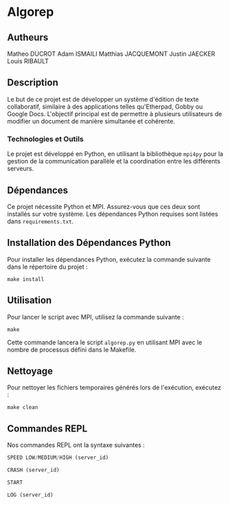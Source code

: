 # Algorep

## Autheurs
Matheo DUCROT
Adam ISMAILI
Matthias JACQUEMONT
Justin JAECKER
Louis RIBAULT

## Description
Le but de ce projet est de développer un système d'édition de texte collaboratif, similaire à des applications telles qu'Etherpad, Gobby ou Google Docs. L'objectif principal est de permettre à plusieurs utilisateurs de modifier un document de manière simultanée et cohérente.

### Technologies et Outils
Le projet est développé en Python, en utilisant la bibliothèque `mpi4py` pour la gestion de la communication parallèle et la coordination entre les différents serveurs.

## Dépendances
Ce projet nécessite Python et MPI. Assurez-vous que ces deux sont installés sur votre système. Les dépendances Python requises sont listées dans `requirements.txt`.

## Installation des Dépendances Python
Pour installer les dépendances Python, exécutez la commande suivante dans le répertoire du projet :

```shell
make install
```

## Utilisation
Pour lancer le script avec MPI, utilisez la commande suivante :

```shell
make
```

Cette commande lancera le script `algorep.py` en utilisant MPI avec le nombre de processus défini dans le Makefile.

## Nettoyage
Pour nettoyer les fichiers temporaires générés lors de l'exécution, exécutez :

```shell
make clean
```

## Commandes REPL
Nos commandes REPL ont la syntaxe suivantes :

```py
SPEED LOW/MEDIUM/HIGH (server_id)
```

```py
CRASH (server_id)
```

```py
START
```

```py
LOG (server_id)
```
